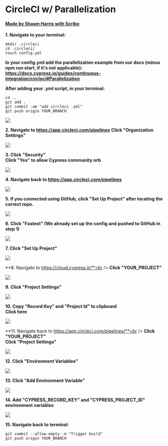 # CircleCI w/ Parallelization
#### [Made by Shawn Harris with Scribe](https://scribehow.com/shared/CircleCI_w_Parallelization__97Vv94EfS4iGYpnXF9OhMQ)


**1. Navigate to your terminal:**
```
mkdir .circleci
cd .circleci/
touch config.yml
```

**In your config.yml add the parallelization example from our docs (minus npm run start, if it's not applicable): https://docs.cypress.io/guides/continuous-integration/circleci#Parallelization**

**After adding your .yml script, in your terminal:**
```
cd ..
git add .
git commit -am "add circleci .yml"
git push origin YOUR_BRANCH
```

![](https://colony-recorder.s3.amazonaws.com/files/2023-03-16/6dd8da8e-cf3a-4965-b891-d1a7c0721844/stack_animation.webp&amp;wat_pad=51,139)

**2. Navigate to https://app.circleci.com/pipelines**
**Click "Organization Settings"**

![](https://ajeuwbhvhr.cloudimg.io/colony-recorder.s3.amazonaws.com/files/2023-03-16/35d55ee7-fddc-4a7c-8a56-df9b740152be/ascreenshot.jpeg?tl_px=0,156&amp;br_px=746,576&amp;sharp=0.8&amp;width=560&amp;wat_scale=50&amp;wat=1&amp;wat_opacity=1&amp;wat_gravity=northwest&amp;wat_url=https://colony-recorder.s3.amazonaws.com/images/watermarks/28e69b_standard.png&amp;wat_pad=51,139)

**3. Click "Security"**<br />
**Click "Yes" to allow Cypress community orb**

![](https://colony-recorder.s3.amazonaws.com/files/2023-03-16/4aee9b38-a031-4a85-aa00-42ad4ff5587a/stack_animation.webp&amp;wat_pad=51,139)

**4. Navigate back to https://app.circleci.com/pipelines**

![](https://ajeuwbhvhr.cloudimg.io/colony-recorder.s3.amazonaws.com/files/2023-03-16/53e56bde-1347-459a-95da-484ddc0aca4e/user_cropped_screenshot.jpeg?tl_px=0,0&amp;br_px=746,420&amp;sharp=0.8&amp;width=560&amp;wat_scale=50&amp;wat=1&amp;wat_opacity=1&amp;wat_gravity=northwest&amp;wat_url=https://colony-recorder.s3.amazonaws.com/images/watermarks/28e69b_standard.png&amp;wat_pad=5,17)

**5. If you connected using GitHub, click "Set Up Project" after locating the correct repo.**

![](https://ajeuwbhvhr.cloudimg.io/colony-recorder.s3.amazonaws.com/files/2023-03-16/ec35ca96-61b3-463e-84cd-8cbc8b624dbb/user_cropped_screenshot.jpeg?tl_px=892,117&amp;br_px=1638,537&amp;sharp=0.8&amp;width=560&amp;wat_scale=50&amp;wat=1&amp;wat_opacity=1&amp;wat_gravity=northwest&amp;wat_url=https://colony-recorder.s3.amazonaws.com/images/watermarks/28e69b_standard.png&amp;wat_pad=397,139)

**6. Click "Fastest" (We already set up the config and pushed to GitHub in step 1)**

![](https://ajeuwbhvhr.cloudimg.io/colony-recorder.s3.amazonaws.com/files/2023-03-16/7e87e2d1-8449-4551-aca6-13bcd4497b79/user_cropped_screenshot.jpeg?tl_px=291,0&amp;br_px=1037,420&amp;sharp=0.8&amp;width=560&amp;wat_scale=50&amp;wat=1&amp;wat_opacity=1&amp;wat_gravity=northwest&amp;wat_url=https://colony-recorder.s3.amazonaws.com/images/watermarks/28e69b_standard.png&amp;wat_pad=262,123)

**7. Click "Set Up Project"**

![](https://ajeuwbhvhr.cloudimg.io/colony-recorder.s3.amazonaws.com/files/2023-03-16/e81aa589-7675-492b-a4d4-372bb5a2792b/ascreenshot.jpeg?tl_px=756,380&amp;br_px=1502,800&amp;sharp=0.8&amp;width=560&amp;wat_scale=50&amp;wat=1&amp;wat_opacity=1&amp;wat_gravity=northwest&amp;wat_url=https://colony-recorder.s3.amazonaws.com/images/watermarks/28e69b_standard.png&amp;wat_pad=262,139)

**8. Navigate to https://cloud.cypress.io**<br />
**Click "YOUR_PROJECT"**

![](https://ajeuwbhvhr.cloudimg.io/colony-recorder.s3.amazonaws.com/files/2023-03-16/e0ed4fca-f15f-43f7-8948-6ee43567e3f6/user_cropped_screenshot.jpeg?tl_px=250,4&amp;br_px=996,424&amp;sharp=0.8&amp;width=560&amp;wat_scale=50&amp;wat=1&amp;wat_opacity=1&amp;wat_gravity=northwest&amp;wat_url=https://colony-recorder.s3.amazonaws.com/images/watermarks/28e69b_standard.png&amp;wat_pad=262,139)

**9. Click "Project Settings"**

![](https://ajeuwbhvhr.cloudimg.io/colony-recorder.s3.amazonaws.com/files/2023-03-16/03850c81-493f-49c4-b48d-88df7f85e3ff/ascreenshot.jpeg?tl_px=0,433&amp;br_px=746,853&amp;sharp=0.8&amp;width=560&amp;wat_scale=50&amp;wat=1&amp;wat_opacity=1&amp;wat_gravity=northwest&amp;wat_url=https://colony-recorder.s3.amazonaws.com/images/watermarks/28e69b_standard.png&amp;wat_pad=84,139)

**10. Copy "Record Key" and "Project Id" to clipboard**<br />
**Click here**

![](https://colony-recorder.s3.amazonaws.com/files/2023-03-17/946f54c0-cd18-4122-9cff-7149dfeefc5b/stack_animation.webp)

**11. Navigate back to https://app.circleci.com/pipelines/**<br />
**Click "YOUR_PROJECT"**<br />
**Click "Project Settings"**

![](https://ajeuwbhvhr.cloudimg.io/colony-recorder.s3.amazonaws.com/files/2023-03-16/086f8b2c-5ce7-4681-915e-71ae7cd819cf/ascreenshot.jpeg?tl_px=1173,123&amp;br_px=1919,543&amp;sharp=0.8&amp;width=560&amp;wat_scale=50&amp;wat=1&amp;wat_opacity=1&amp;wat_gravity=northwest&amp;wat_url=https://colony-recorder.s3.amazonaws.com/images/watermarks/28e69b_standard.png&amp;wat_pad=467,139)

**12. Click "Environment Variables"**

![](https://ajeuwbhvhr.cloudimg.io/colony-recorder.s3.amazonaws.com/files/2023-03-16/57adc797-bdb3-4fbe-8d98-8090bada8539/ascreenshot.jpeg?tl_px=0,181&amp;br_px=746,601&amp;sharp=0.8&amp;width=560&amp;wat_scale=50&amp;wat=1&amp;wat_opacity=1&amp;wat_gravity=northwest&amp;wat_url=https://colony-recorder.s3.amazonaws.com/images/watermarks/28e69b_standard.png&amp;wat_pad=51,139)

**13. Click "Add Environment Variable"**

![](https://ajeuwbhvhr.cloudimg.io/colony-recorder.s3.amazonaws.com/files/2023-03-16/7373ba9a-4bab-4c8b-bd67-82f05f075208/ascreenshot.jpeg?tl_px=295,238&amp;br_px=1041,658&amp;sharp=0.8&amp;width=560&amp;wat_scale=50&amp;wat=1&amp;wat_opacity=1&amp;wat_gravity=northwest&amp;wat_url=https://colony-recorder.s3.amazonaws.com/images/watermarks/28e69b_standard.png&amp;wat_pad=262,139)

**14. Add "CYPRESS_RECORD_KEY" and "CYPRESS_PROJECT_ID" environment variables**

![](https://ajeuwbhvhr.cloudimg.io/colony-recorder.s3.amazonaws.com/files/2023-03-16/29518918-66b2-4f34-8b42-35a259a64704/ascreenshot.jpeg?tl_px=415,305&amp;br_px=1161,725&amp;sharp=0.8&amp;width=560&amp;wat_scale=50&amp;wat=1&amp;wat_opacity=1&amp;wat_gravity=northwest&amp;wat_url=https://colony-recorder.s3.amazonaws.com/images/watermarks/28e69b_standard.png&amp;wat_pad=262,139)

**15. Navigate back to terminal:**
```
git commit --allow-empty -m "Trigger build"
git push origin YOUR_BRANCH
```